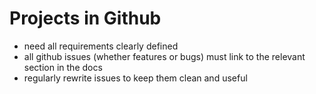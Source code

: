 # [](#projects-in-github)Projects in Github

-   need all requirements clearly defined
-   all github issues (whether features or bugs) must link to the relevant section in the docs
-   regularly rewrite issues to keep them clean and useful
